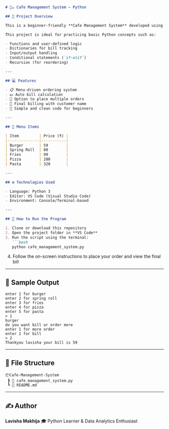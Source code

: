 ````markdown
# 🍔☕ Cafe Management System – Python 

## 📌 Project Overview

This is a beginner-friendly **Cafe Management System** developed using **Python**. It’s a simple **console-based application** that allows customers to order food items from a menu and generates a final bill based on the selected items.

This project is ideal for practicing basic Python concepts such as:

- Functions and user-defined logic
- Dictionaries for bill tracking
- Input/output handling
- Conditional statements (`if-elif`)
- Recursion (for reordering)

---

## 💻 Features

- 📋 Menu-driven ordering system
- 💵 Auto bill calculation
- 🔁 Option to place multiple orders
- 🧾 Final billing with customer name
- 🧠 Simple and clean code for beginners

---

## 🧾 Menu Items

| Item         | Price (₹) |
|--------------|-----------|
| Burger       | 59        |
| Spring Roll  | 80        |
| Fries        | 99        |
| Pizza        | 280       |
| Pasta        | 320       |

---

## ⚙️ Technologies Used

- Language: Python 3
- Editor: VS Code (Visual Studio Code)
- Environment: Console/Terminal-based

---

## 🚀 How to Run the Program

1. Clone or download this repository
2. Open the project folder in **VS Code**
3. Run the script using the terminal:
   ```bash
   python cafe_management_system.py
````

4. Follow the on-screen instructions to place your order and view the final bill

---

## 📸 Sample Output

```
enter 1 for burger
enter 2 for spring roll
enter 3 for fries
enter 4 for pizza
enter 5 for pasta
> 1
burger
do you want bill or order more
enter 1 for more order
enter 2 for bill
> 2
Thankyou lavisha your bill is 59
```

---

## 📁 File Structure

```
📦Cafe-Management-System
 ┣ 📄 cafe_management_system.py
 ┗ 📄 README.md
```

---

## ✍️ Author

**Lavisha Makhija**
🎓 Python Learner & Data Analytics Enthusiast
